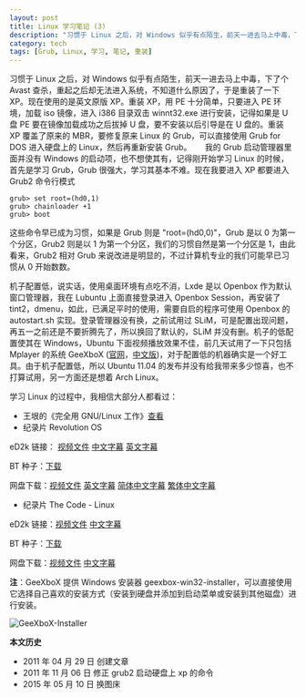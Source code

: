 ```yaml
---
layout: post
title: Linux 学习笔记 (3)
description: "习惯于 Linux 之后，对 Windows 似乎有点陌生，前天一进去马上中毒，下了个 Avast 查杀，重起之后却无法进入系统，不知道什么原因了，于是重装了一下 XP……"
category: tech
tags: [Grub, Linux, 学习, 笔记, 重装]
---
```


习惯于 Linux 之后，对 Windows 似乎有点陌生，前天一进去马上中毒，下了个 Avast 查杀，重起之后却无法进入系统，不知道什么原因了，于是重装了一下 XP。现在使用的是英文原版 XP。重装 XP，用 PE 十分简单，只要进入 PE 环境，加载 iso 镜像，进入 i386 目录双击 winnt32.exe 进行安装，记得如果是 U 盘 PE 要在镜像加载成功之后拔掉 U 盘，要不安装以后引导是在 U 盘的。重装 XP 覆盖了原来的 MBR，要修复原来 Linux 的 Grub，可以直接使用 Grub for DOS 进入硬盘上的 Linux，然后再重新安装 Grub。
    
我的 Grub 启动管理器里面并没有 Windows 的启动项，也不想使其有，记得刚开始学习 Linux 的时候，首先是学习 Grub，Grub 很强大，学习其基本不难。现在我要进入 XP 都要进入 Grub2 命令行模式

    grub> set root=(hd0,1)
    grub> chainloader +1
    grub> boot

这些命令早已成为习惯，如果是 Grub 则是 "root=(hd0,0)"，Grub 是以 0 为第一个分区，Grub2 则是以 1 为第一个分区，我们的习惯自然是第一个分区是 1，由此看来，Grub2 相对 Grub 来说改进是明显的，不过计算机专业的我们可能早已习惯从 0 开始数数。

机子配置低，说实话，使用桌面环境有点吃不消，Lxde 是以 Openbox 作为默认窗口管理器，我在 Lubuntu 上面直接登录进入 Openbox Session，再安装了 tint2，dmenu，如此，已满足平时的使用，需要自启的程序可使用 Openbox 的 autostart.sh 实现。登录管理器没有换，之前试用过 SLiM，可是配置出现问题，再五一之前还是不要折腾先了，所以换回了默认的，SLiM 并没有删。机子的低配置使其在 Windows，Ubuntu 下面视频播放效果不佳，前几天试用了一下只包括 Mplayer 的系统 GeeXboX ([官网](http://geexbox.org)，[中文版](http://code.google.com/p/geexbox-chinese/))，对于配置低的机器确实是一个好工具。由于机子配置低，所以 Ubuntu 11.04 的发布并没有给我带来多少惊喜，也不打算试用，另一方面还是想着 Arch Linux。

学习 Linux 的过程中，我相信大部分人都看过：

* 王垠的《完全用 GNU/Linux 工作》[查看](http://www.chinaunix.net/jh/4/16102.html)
* 纪录片 Revolution OS

eD2k 链接：
[视频文件](ed2k://\|file\|Revolution.OS.2001.DVDRip.XviD-RETRO.avi\|735442944\|4df0329803e34c9fa868d97e6c33b14a\|h=TBJDWURXWBRNDIMYPEKWUIERL3LRZGCJ\|/)  [中文字幕](ed2k://\|file\|Revolution.OS.2001.DVDRip.XviD-RETRO.gb.srt\|173754\|4b6394055bc1395be8b50b0994f61ed1\|/)  [英文字幕](ed2k://\|file\|Revolution.OS.2001.DVDRip.XviD-RETRO.en.srt\|131269\|9f46d04d92f480d4f60354724e5f78e3\|/)

BT 种子：[下载](http://dl.dbank.com/c0xkyrgpje)

网盘下载：[视频文件](http://u.115.com/file/f6809e2b24)  [英文字幕](http://u.115.com/file/f62e193aa0)  [简体中文字幕](http://u.115.com/file/f6c4b7dd95)  [繁体中文字幕](http://u.115.com/file/f644a97ddd)

* 纪录片 The Code - Linux

eD2k 链接：[视频文件](ed2k://\|file\|%5B%E4%BB%A3%E7%A0%81%5D.The.Code.-.Linux.2001.TVRip.DivX.Linux_Documentary.avi\|629690368\|28ee139448197791814)  [中文字幕](ed2k://\|file\|%5B%E4%BB%A3%E7%A0%81%5D.The.Code.-.Linux.2001.TVRip.DivX.Linux_Documentary.chs.srt\|69669\|c4de2bc7acabf6a5d634b1b)

BT 种子：[下载](http://dl.dbank.com/c0opkvt2nh)

网盘下载：[视频文件](http://u.115.com/file/f6e797cf91)  [中文字幕](http://u.115.com/file/f6f892d00c)

**注**：GeeXboX 提供 Windows 安装器 geexbox-win32-installer，可以直接使用它选择自己喜欢的安装方式（安装到硬盘并添加到启动菜单或安装到其他磁盘）进行安装。

![GeeXboX-Installer]({{site.IMG_PATH}}/linux-study-3.png)


**本文历史**

* 2011 年 04 月 29 日 创建文章
* 2011 年 11 月 06 日 修正 grub2 启动硬盘上 xp 的命令
* 2015 年 05 月 10 日 换图床

